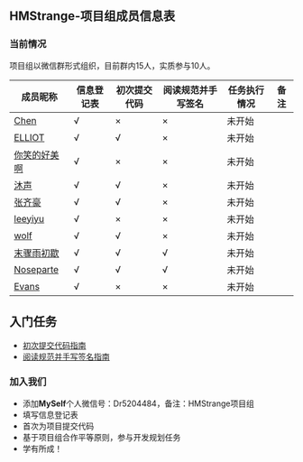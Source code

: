 ## HMStrange-项目组成员信息表

### 当前情况

项目组以微信群形式组织，目前群内15人，实质参与10人。

| 成员昵称 | 信息登记表 | 初次提交代码 |阅读规范并手写签名 | 任务执行情况 | 备注 |
|---------|-----------|-------------|-------------|------|--------|
| [Chen](https://github.com/CCCCCCCCCCChen) | √ | × | × | 未开始 | |
| [ELLIOT](https://github.com/chanjjaeseo) | √ | √ | × | 未开始 | |
| [你笑的好美啊](https://github.com/shen13380308088) | √ | × | × | 未开始 | |
| [沐声](https://github.com/LingBengYing) | √ | √ | × |  未开始 | |
| [张齐豪](https://github.com/TIANTIANSTUDY)| √ | √ | × | 未开始 | |
| [leeyiyu](https://github.com/leeyiyu)| √ | × | × | 未开始 | |
| [wolf](https://github.com/lvxinqiao)| √ | √ | × | 未开始 | |
| [末骤雨初歇](https://github.com/wangjiangtao2)| √ | √ | √ | 未开始 | |
| [Noseparte](https://github.com/noseparte/)| √ | √ | √ | 未开始 | |
| [Evans](https://github.com/yangyong1997)| √ | × | × | 未开始 | |

## 入门任务

* [初次提交代码指南](https://www.imooc.com/article/284151)
* [阅读规范并手写签名指南](https://www.imooc.com/article/284213)

### 加入我们

- 添加**MySelf**个人微信号：Dr5204484，备注：HMStrange项目组
- 填写信息登记表
- 首次为项目提交代码
- 基于项目组合作平等原则，参与开发规划任务
- 学有所成！
